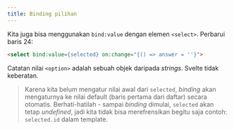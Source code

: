 ```yaml
---
title: Binding pilihan
---
```


Kita juga bisa menggunakan `bind:value` dengan elemen `<select>`. Perbarui baris 24:

```html
<select bind:value={selected} on:change="{() => answer = ''}">
```

Catatan nilai `<option>` adalah sebuah objek daripada *strings*. Svelte tidak keberatan.

> Karena kita belum mengatur nilai awal dari `selected`, *binding* akan mengaturnya ke nilai default (baris pertama dari daftar) secara otomatis. Berhati-hatilah - sampai *binding* dimulai, `selected` akan tetap *undefined*, jadi kita tidak bisa merefrensikan begitu saja contoh: `selected.id` dalam template. 
